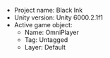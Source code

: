 <!-- UNITY CODE ASSIST INSTRUCTIONS START -->
- Project name: Black Ink
- Unity version: Unity 6000.2.1f1
- Active game object:
  - Name: OmniPlayer
  - Tag: Untagged
  - Layer: Default
<!-- UNITY CODE ASSIST INSTRUCTIONS END -->